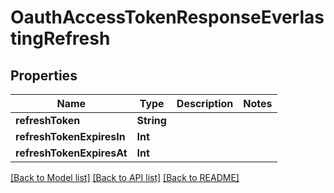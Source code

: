 # OauthAccessTokenResponseEverlastingRefresh

## Properties
Name | Type | Description | Notes
------------ | ------------- | ------------- | -------------
**refreshToken** | **String** |  | 
**refreshTokenExpiresIn** | **Int** |  | 
**refreshTokenExpiresAt** | **Int** |  | 

[[Back to Model list]](../README.md#documentation-for-models) [[Back to API list]](../README.md#documentation-for-api-endpoints) [[Back to README]](../README.md)


